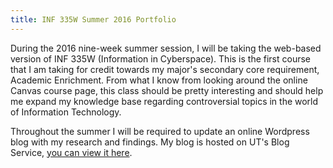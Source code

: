 ```yaml
---
title: INF 335W Summer 2016 Portfolio
---
```

During the 2016 nine-week summer session, I will be taking the web-based version of INF 335W (Information in Cyberspace). This is the first course that I am taking for credit towards my major's secondary core requirement, Academic Enrichment. From what I know from looking around the online Canvas course page, this class should be pretty interesting and should help me expand my knowledge base regarding controversial topics in the world of Information Technology.

Throughout the summer I will be required to update an online Wordpress blog with my research and findings. My blog is hosted on UT's Blog Service, [you can view it here](http://sites.utexas.edu/jplunkett/).
